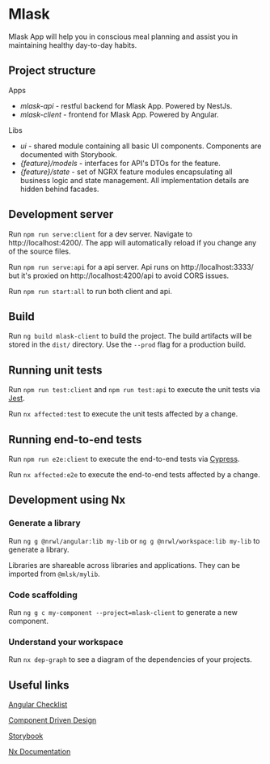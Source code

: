 # Mlask

Mlask App will help you in conscious meal planning and assist you in maintaining healthy day-to-day habits.

## Project structure

Apps

- *mlask-api* - restful backend for Mlask App. Powered by NestJs.
- *mlask-client* - frontend for Mlask App. Powered by Angular.

Libs

- *ui* - shared module containing all basic UI components. Components are documented with Storybook.
- *{feature}/models* - interfaces for API's DTOs for the feature.
- *{feature}/state* - set of NGRX feature modules encapsulating all business logic and state management. All implementation details are hidden behind facades.

## Development server

Run `npm run serve:client` for a dev server. Navigate to http://localhost:4200/. The app will automatically reload if you change any of the source files.

Run `npm run serve:api` for a api server. Api runs on http://localhost:3333/ but it's proxied on http://localhost:4200/api to avoid CORS issues.

Run `npm run start:all` to run both client and api.

## Build

Run `ng build mlask-client` to build the project. The build artifacts will be stored in the `dist/` directory. Use the `--prod` flag for a production build.

## Running unit tests

Run `npm run test:client` and `npm run test:api` to execute the unit tests via [Jest](https://jestjs.io).

Run `nx affected:test` to execute the unit tests affected by a change.

## Running end-to-end tests

Run `npm run e2e:client` to execute the end-to-end tests via [Cypress](https://www.cypress.io).

Run `nx affected:e2e` to execute the end-to-end tests affected by a change.

## Development using Nx

### Generate a library

Run `ng g @nrwl/angular:lib my-lib` or `ng g @nrwl/workspace:lib my-lib` to generate a library.

Libraries are shareable across libraries and applications. They can be imported from `@mlsk/mylib`.

### Code scaffolding

Run `ng g c my-component --project=mlask-client` to generate a new component.

### Understand your workspace

Run `nx dep-graph` to see a diagram of the dependencies of your projects.

## Useful links

[Angular Checklist](https://angular-checklist.io/)

[Component Driven Design](https://www.componentdriven.org/)

[Storybook](https://storybook.js.org/docs/angular)

[Nx Documentation](https://nx.dev/angular)
